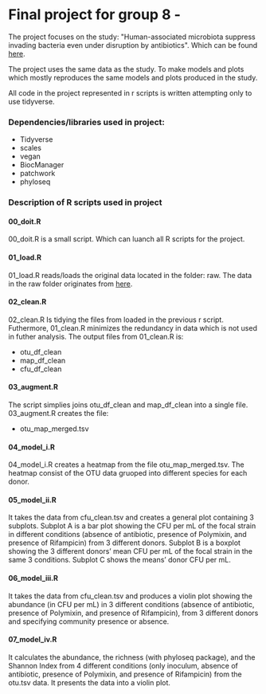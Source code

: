 # Final project for group 8 - 
The project focuses on the study: "Human-associated microbiota suppress invading bacteria even under disruption by antibiotics". 
Which can be found [here](https://www.nature.com/articles/s41396-021-00929-7).

The project uses the same data as the study. 
To make models and plots which mostly reproduces the same models and plots produced in the study.

All code in the project represented in r scripts is written attempting only to use tidyverse.

### Dependencies/libraries used in project:
- Tidyverse
- scales
- vegan
- BiocManager
- patchwork
- phyloseq

### Description of R scripts used in project
#### 00_doit.R
00_doit.R is a small script. Which can luanch all R scripts for the project.
#### 01_load.R
01_load.R reads/loads the original data located in the folder: raw.
The data in the raw folder originates from [here](https://datadryad.org/stash/dataset/doi:10.5061%2Fdryad.d51c5b02r).

#### 02_clean.R
02_clean.R Is tidying the files from loaded in the previous r script. Futhermore, 01_clean.R minimizes the redundancy in data which is
not used in futher analysis.
The output files from 01_clean.R is: 
- otu_df_clean
- map_df_clean
- cfu_df_clean

#### 03_augment.R
The script simplies joins otu_df_clean and map_df_clean into a single file.
03_augment.R creates the file:
- otu_map_merged.tsv

#### 04_model_i.R
04_model_i.R creates a heatmap from the file otu_map_merged.tsv.
The heatmap consist of the OTU data gruoped into different species for each donor.

#### 05_model_ii.R
It takes the data from cfu_clean.tsv and creates a general plot containing 3 subplots. Subplot A is a bar plot showing the CFU per mL of the focal strain in different conditions (absence of antibiotic, presence of Polymixin, and presence of Rifampicin) from 3 different donors. Subplot B is a boxplot showing the 3 different donors’ mean CFU per mL of the focal strain in the same 3 conditions. Subplot C shows the means’ donor CFU per mL.

#### 06_model_iii.R
It takes the data from cfu_clean.tsv and produces a violin plot showing the abundance (in CFU per mL) in 3 different conditions (absence of antibiotic, presence of Polymixin, and presence of Rifampicin), from 3 different donors and specifying community presence or absence.

#### 07_model_iv.R
It calculates the abundance, the richness (with phyloseq package), and the Shannon Index from 4 different conditions (only inoculum, absence of antibiotic, presence of Polymixin, and presence of Rifampicin) from the otu.tsv data. It presents the data into a violin plot.


